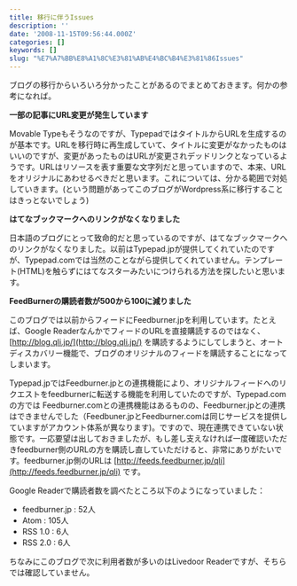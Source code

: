 ```yaml
---
title: 移行に伴うIssues
description: ''
date: '2008-11-15T09:56:44.000Z'
categories: []
keywords: []
slug: "%E7%A7%BB%E8%A1%8C%E3%81%AB%E4%BC%B4%E3%81%86Issues"
---
```

ブログの移行からいろいろ分かったことがあるのでまとめておきます。何かの参考になれば。

**一部の記事にURL変更が発生しています**

Movable Typeもそうなのですが、TypepadではタイトルからURLを生成するのが基本です。URLを移行時に再生成していて、タイトルに変更がなかったものはいいのですが、変更があったものはURLが変更されデッドリンクとなっているようです。URLはリソースを表す重要な文字列だと思っていますので、本来、URLをオリジナルにあわせるべきだと思います。これについては、分かる範囲で対処していきます。(という問題があってこのブログがWordpress系に移行することはきっとないでしょう)

**はてなブックマークへのリンクがなくなりました**

日本語のブログにとって致命的だと思っているのですが、はてなブックマークへのリンクがなくなりました。以前はTypepad.jpが提供してくれていたのですが、Typepad.comでは当然のことながら提供してくれていません。テンプレート(HTML)を触らずにはてなスターみたいにつけられる方法を探したいと思います。

**FeedBurnerの購読者数が500から100に減りました**

このブログでは以前からフィードにFeedburner.jpを利用しています。たとえば、Google ReaderなんかでフィードのURLを直接購読するのではなく、 [http://blog.qli.jp/](http://blog.qli.jp/) を購読するようにしてしまうと、オートディスカバリー機能で、ブログのオリジナルのフィードを購読することになってしまいます。

Typepad.jpではFeedburner.jpとの連携機能により、オリジナルフィードへのリクエストをfeedburnerに転送する機能を利用していたのですが、Typepad.comの方では Feedburner.comとの連携機能はあるものの、Feedburner.jpとの連携はできませんでした（Feedbuner.jpとFeedburner.comは同じサービスを提供していますがアカウント体系が異なります)。ですので、現在連携できていない状態です。一応要望は出しておきましたが、もし差し支えなければ一度確認いただきfeedburner側のURLの方を購読し直していただけると、非常にありがたいです。feedburner.jp側のURLは [http://feeds.feedburner.jp/qli](http://feeds.feedburner.jp/qli) です。

Google Readerで購読者数を調べたところ以下のようになっていました：

*   feedburner.jp : 52人
*   Atom : 105人
*   RSS 1.0 : 6人
*   RSS 2.0 : 6人

ちなみにこのブログで次に利用者数が多いのはLivedoor Readerですが、そちらでは確認していません。